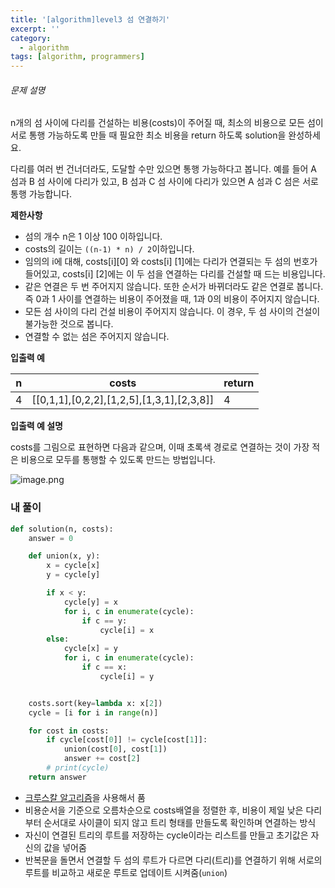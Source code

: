 ```yaml
---
title: '[algorithm]level3 섬 연결하기'
excerpt: ''
category:
  - algorithm
tags: [algorithm, programmers]
---
```


###### 문제 설명

n개의 섬 사이에 다리를 건설하는 비용(costs)이 주어질 때, 최소의 비용으로 모든 섬이 서로 통행 가능하도록 만들 때 필요한 최소 비용을 return 하도록 solution을 완성하세요.

다리를 여러 번 건너더라도, 도달할 수만 있으면 통행 가능하다고 봅니다. 예를 들어 A 섬과 B 섬 사이에 다리가 있고, B 섬과 C 섬 사이에 다리가 있으면 A 섬과 C 섬은 서로 통행 가능합니다.

**제한사항**

- 섬의 개수 n은 1 이상 100 이하입니다.
- costs의 길이는 `((n-1) * n) / 2`이하입니다.
- 임의의 i에 대해, costs[i][0] 와 costs[i] [1]에는 다리가 연결되는 두 섬의 번호가 들어있고, costs[i] [2]에는 이 두 섬을 연결하는 다리를 건설할 때 드는 비용입니다.
- 같은 연결은 두 번 주어지지 않습니다. 또한 순서가 바뀌더라도 같은 연결로 봅니다. 즉 0과 1 사이를 연결하는 비용이 주어졌을 때, 1과 0의 비용이 주어지지 않습니다.
- 모든 섬 사이의 다리 건설 비용이 주어지지 않습니다. 이 경우, 두 섬 사이의 건설이 불가능한 것으로 봅니다.
- 연결할 수 없는 섬은 주어지지 않습니다.

**입출력 예**

| n   | costs                                     | return |
| --- | ----------------------------------------- | ------ |
| 4   | [[0,1,1],[0,2,2],[1,2,5],[1,3,1],[2,3,8]] | 4      |

**입출력 예 설명**

costs를 그림으로 표현하면 다음과 같으며, 이때 초록색 경로로 연결하는 것이 가장 적은 비용으로 모두를 통행할 수 있도록 만드는 방법입니다.

![image.png](https://grepp-programmers.s3.amazonaws.com/files/production/13e2952057/f2746a8c-527c-4451-9a73-42129911fe17.png)

### 내 풀이

```python
def solution(n, costs):
    answer = 0

    def union(x, y):
        x = cycle[x]
        y = cycle[y]

        if x < y:
            cycle[y] = x
            for i, c in enumerate(cycle):
                if c == y:
                    cycle[i] = x
        else:
            cycle[x] = y
            for i, c in enumerate(cycle):
                if c == x:
                    cycle[i] = y


    costs.sort(key=lambda x: x[2])
    cycle = [i for i in range(n)]

    for cost in costs:
        if cycle[cost[0]] != cycle[cost[1]]:
            union(cost[0], cost[1])
            answer += cost[2]
        # print(cycle)
    return answer
```

- [크루스칼 알고리즘](https://awesomeroo.tistory.com/87)을 사용해서 품
- 비용순서을 기준으로 오름차순으로 costs배열을 정렬한 후, 비용이 제일 낮은 다리부터 순서대로 사이클이 되지 않고 트리 형태를 만들도록 확인하며 연결하는 방식
- 자신이 연결된 트리의 루트를 저장하는 cycle이라는 리스트를 만들고 초기값은 자신의 값을 넣어줌
- 반복문을 돌면서 연결할 두 섬의 루트가 다르면 다리(트리)를 연결하기 위해 서로의 루트를 비교하고 새로운 루트로 업데이트 시켜줌(`union`)
